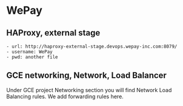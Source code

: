 # WePay

## HAProxy, external stage
	- url: http://haproxy-external-stage.devops.wepay-inc.com:8079/
	- username: WePay
	- pwd: another file

## GCE networking, Network, Load Balancer
Under GCE project Networking section you will find Network Load Balancing rules.
We add forwarding rules here. 
